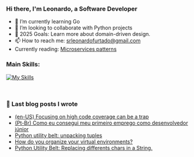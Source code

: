 ### Hi there, I'm Leonardo, a Software Developer

- 🌱 I’m currently learning Go
- 👯 I’m looking to collaborate with Python projects
- 🥅 2025 Goals: Learn more about domain-driven design.
- 📫 How to reach me: srleonardofurtado@gmail.com
- Currently reading: [Microservices patterns](https://microservices.io/book)

### Main Skills:
[![My Skills](https://skillicons.dev/icons?i=python,django,js,react,postgresql)](https://skillicons.dev)
  

<br/>

### 📕 Last blog posts I wrote

<!-- BLOG-POST-LIST:START -->
- [(en-US) Focusing on high code coverage can be a trap ](https://dev.to/furtleo/focusing-on-high-code-coverage-can-be-a-trap-5644)
- [(Pt-Br) Como eu consegui meu primeiro emprego como desenvolvedor júnior ](https://dev.to/furtleo/como-eu-consegui-meu-primeiro-emprego-como-desenvolvedor-junior-1oaa)
- [Python utility belt: unpacking tuples](https://dev.to/furtleo/python-utility-belt-unpacking-tuples-fal)
- [How do you organize your virtual environments?](https://dev.to/furtleo/how-do-you-organize-your-virtual-environments-1gk)
- [Python Utility Belt: Replacing differents chars in a String.](https://dev.to/furtleo/python-utility-belt-replacing-differents-chars-in-a-string-21ko)
<!-- BLOG-POST-LIST:END -->
